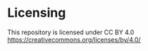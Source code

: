 # Licensing

This repository is licensed under CC BY 4.0 https://creativecommons.org/licenses/by/4.0/
